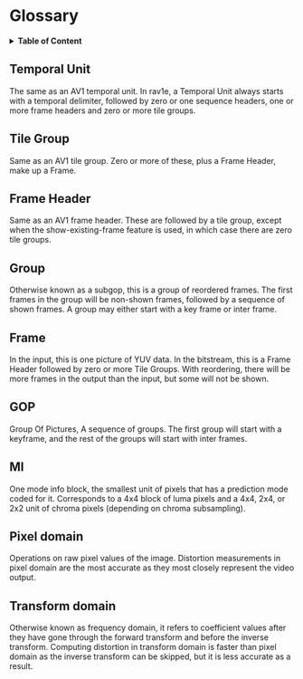 # Glossary

<details>
<summary><b>Table of Content</b></summary>

- [Temporal Unit](#temporal-unit)
- [Tile Group](#tile-group)
- [Frame Header](#frame-header)
- [Group](#group)
- [Frame](#frame)
- [GOP](#gop)
- [MI](#mi)
- [Pixel domain](#pixel-domain)
- [Transform domain](#transform-domain)
</details>

## Temporal Unit
The same as an AV1 temporal unit. In rav1e, a Temporal Unit always starts with a temporal delimiter, followed by zero or one sequence headers, one or more frame headers and zero or more tile groups.

## Tile Group
Same as an AV1 tile group. Zero or more of these, plus a Frame Header, make up a Frame.

## Frame Header
Same as an AV1 frame header. These are followed by a tile group, except when the show-existing-frame feature is used, in which case there are zero tile groups.

## Group
Otherwise known as a subgop, this is a group of reordered frames. The first frames in the group will be non-shown frames, followed by a sequence of shown frames.  A group may either start with a key frame or inter frame.

## Frame
In the input, this is one picture of YUV data.
In the bitstream, this is a Frame Header followed by zero or more Tile Groups.
With reordering, there will be more frames in the output than the input, but some will not be shown.
  
## GOP
Group Of Pictures, A sequence of groups. The first group will start with a keyframe, and the rest of the groups will start with inter frames.

## MI
One mode info block, the smallest unit of pixels that has a prediction mode coded for it. Corresponds to a 4x4 block of luma pixels and a 4x4, 2x4, or 2x2 unit of chroma pixels (depending on chroma subsampling).

## Pixel domain
Operations on raw pixel values of the image. Distortion measurements in pixel domain are the most accurate as they most closely represent the video output.

## Transform domain
Otherwise known as frequency domain, it refers to coefficient values after they have gone through the forward transform and before the inverse transform. Computing distortion in transform domain is faster than pixel domain as the inverse transform can be skipped, but it is less accurate as a result.
